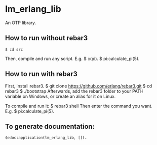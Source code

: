 # lm_erlang_lib
An OTP library.

## How to run without rebar3
    $ cd src
Then, compile and run any script. E.g.
    $ c(pi).
    $ pi:calculate_pi(5).

## How to run with rebar3
First, install rebar3.
    $ git clone https://github.com/erlang/rebar3.git
    $ cd rebar3
    $ ./bootstrap
Afterwards, add the rebar3 folder to your PATH variable on Windows, or create an
alias for it on Linux.

To compile and run it:
    $ rebar3 shell
Then enter the command you want. E.g.
    $ pi:calculate_pi(5).

## To generate documentation:
    $edoc:application(lm_erlang_lib, []).